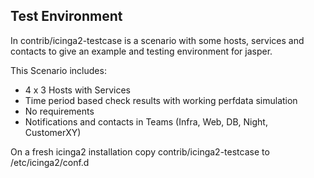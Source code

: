 ## Test Environment

In contrib/icinga2-testcase is a scenario with some hosts, services and contacts to give an example and testing environment for jasper.

This Scenario includes:

- 4 x 3 Hosts with Services
- Time period based check results with working perfdata simulation
- No requirements
- Notifications and contacts in Teams (Infra, Web, DB, Night, CustomerXY)

On a fresh icinga2 installation copy contrib/icinga2-testcase to /etc/icinga2/conf.d

